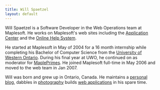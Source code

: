 ```yaml
---
title: Will Spaetzel
layout: default
---
```


Will Spaetzel is a Software Developer in the Web Operations team at Maplesoft. He works on Maplesoft's web sites including the 
[Application Center](http://www.maplesoft.com/applications) and the [Online Help System](http://www.maplesoft.com/support/help).

He started at Maplesoft in May of 2004 for a 16 month internship while completing his Bachelor of Computer Science from the 
[University of Western Ontario](http://www.uwo.ca). During his final year at UWO, he continued on as moderator for [MaplePrimes](http://www.mapleprimes.com).
He joined Maplesoft full-time in May 2006 and moved to the web team in Jan 2007. 

Will was born and grew up in Ontario, Canada. He maintains a [personal blog](http://spaetzel.com), dabbles in [photography](http://flickr.com/photos/redune)
builds [web applications](http://github.com/spaetzel) in his spare time.